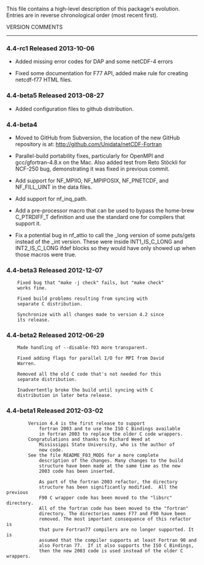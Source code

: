 This file contains a high-level description of this package's evolution.
Entries are in reverse chronological order (most recent first).

VERSION         COMMENTS
-------         --------


### 4.4-rc1 	Released 2013-10-06

* Added missing error codes for DAP and some netCDF-4 errors

* Fixed some documentation for F77 API, added make rule for creating
		netcdf-f77 HTML files.

### 4.4-beta5 	Released 2013-08-27

* Added configuration files to github distribution.

### 4.4-beta4      

* Moved to GitHub from Subversion, the location of the new GitHub repository is at: http://github.com/Unidata/netCDF-Fortran

* Parallel-build portability fixes, particularly for
		OpenMPI and gcc/gfortran-4.8.x on the Mac.  Also added
		test from Reto Stöckli for NCF-250 bug, demonstrating
		it was fixed in previous commit.
		
* Add support for NF\_MPIIO, NF\_MPIPOSIX, NF\_PNETCDF, and
		NF\_FILL\_UINT in the data files.

* Add support for nf\_inq\_path.

* Add a pre-processor macro that can be used to bypass
		the home-brew C_PTRDIFF_T definition and use the
		standard one for compilers that support it.

* Fix a potential bug in nf\_attio to call the \_long
		version of some puts/gets instead of the \_int
		version. These were inside INT1\_IS\_C\_LONG and
		INT2\_IS\_C\_LONG ifdef blocks so they would have only
		showed up when those macros were true.

### 4.4-beta3	Released 2012-12-07

		Fixed bug that "make -j check" fails, but "make check"
		works fine.

		Fixed build problems resulting from syncing with
		separate C distribution.

		Synchronize with all changes made to version 4.2 since
		its release.

### 4.4-beta2	Released 2012-06-29

		Made handling of --disable-f03 more transparent.

		Fixed adding flags for parallel I/O for MPI from David
		Warren.

		Removed all the old C code that's not needed for this
		separate distribution.

		Inadvertently broke the build until syncing with C
		distribution in later beta release.

### 4.4-beta1	Released 2012-03-02
	        
	        Version 4.4 is the first release to support
                fortran 2003 and to use the ISO C Bindings available
                in fortran 2003 to replace the older C code wrappers.
	        Congratulations and thanks to Richard Weed at 
                Mississippi State University, who is the author of
                new code.
	        See the file README_F03_MODS for a more complete
                description of the changes. Many changes to the build
                structure have been made at the same time as the new
                2003 code has been inserted.
	        
                As part of the fortran 2003 refactor, the directory
                structure has been significantly modified.  All the previous
                F90 C wrapper code has been moved to the "libsrc" directory.
                All of the fortran code has been moved to the "fortran"
                directory. The directories names F77 and F90 have been
                removed. The most important consequence of this refactor is
                that pure Fortran77 compilers are no longer supported. It is
                assumed that the compiler supports at least Fortran 90 and
                also Fortran 77.  If it also supports the ISO C Bindings,
                then the new 2003 code is used instead of the older C wrappers.
